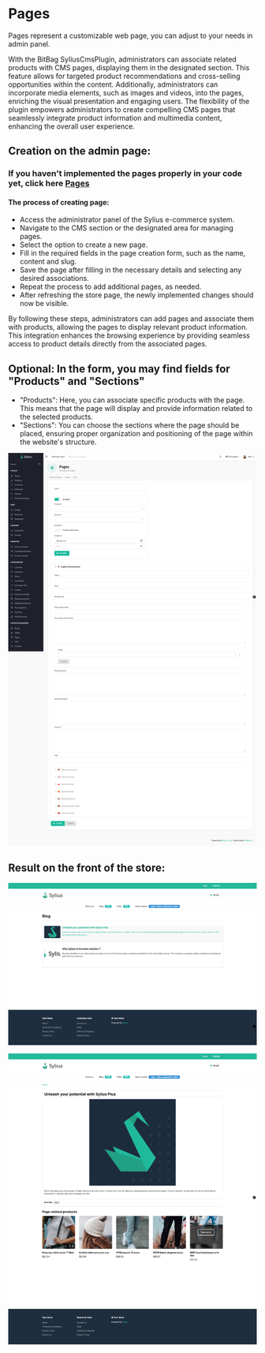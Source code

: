 # Pages

Pages represent a customizable web page, you can adjust to your needs in admin panel.

With the BitBag SyliusCmsPlugin, administrators can associate related products with CMS pages, displaying them in the designated section.
This feature allows for targeted product recommendations and cross-selling opportunities within the content.
Additionally, administrators can incorporate media elements, such as images and videos, into the pages,
enriching the visual presentation and engaging users.
The flexibility of the plugin empowers administrators to create compelling CMS pages that seamlessly integrate product
information and multimedia content, enhancing the overall user experience.

## Creation on the admin page:
### If you haven't implemented the pages properly in your code yet, click here [Pages](pages.md)

#### The process of creating page:
- Access the administrator panel of the Sylius e-commerce system.
- Navigate to the CMS section or the designated area for managing pages.
- Select the option to create a new page.
- Fill in the required fields in the page creation form, such as the name, content and slug.
- Save the page after filling in the necessary details and selecting any desired associations.
- Repeat the process to add additional pages, as needed.
- After refreshing the store page, the newly implemented changes should now be visible.

By following these steps, administrators can add pages and associate them with products, allowing the pages to display relevant product information. This integration enhances the browsing experience by providing seamless access to product details directly from the associated pages.

## Optional: In the form, you may find fields for "Products" and "Sections"
- "Products": Here, you can associate specific products with the page. This means that the page will display and provide information related to the selected products.
- "Sections": You can choose the sections where the page should be placed, ensuring proper organization and positioning of the page within the website's structure.


![Screenshot showing content management config in admin](pages_create_cms.png)

## Result on the front of the store:

![Screenshot showing content management config in admin](pages_cms_result_1.png)

![Screenshot showing content management config in admin](pages_cms_result_2.png)

